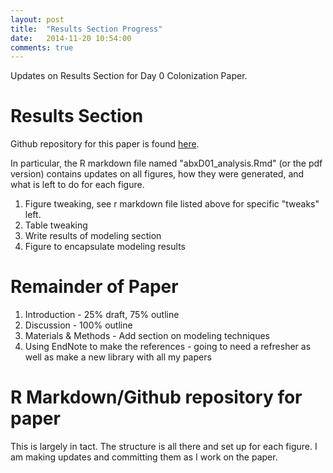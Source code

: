 ```yaml
---
layout: post
title:  "Results Section Progress"
date:   2014-11-20 10:54:00
comments: true
---
```


Updates on Results Section for Day 0 Colonization Paper. 

# Results Section
Github repository for this paper is found [here](https://github.com/SchlossLab/abxD01).

In particular, the R markdown file named "abxD01_analysis.Rmd" (or the pdf version) contains updates on all figures, how they were generated, and what is left to do for each figure. 

1. Figure tweaking, see r markdown file listed above for specific "tweaks" left.
2. Table tweaking
3. Write results of modeling section
4. Figure to encapsulate modeling results

# Remainder of Paper

1. Introduction - 25% draft, 75% outline
2. Discussion - 100% outline
3. Materials & Methods - Add section on modeling techniques
4. Using EndNote to make the references - going to need a refresher as well as make a new library with all my papers

# R Markdown/Github repository for paper

This is largely in tact.  The structure is all there and set up for each figure. I am making updates and committing them as I work on the paper.